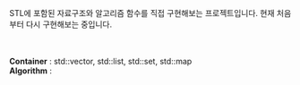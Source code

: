 STL에 포함된 자료구조와 알고리즘 함수를 직접 구현해보는 프로젝트입니다.
현재 처음부터 다시 구현해보는 중입니다.

</br></br>
**Container** : std::vector, std::list, std::set, std::map
</br>
**Algorithm** : 
